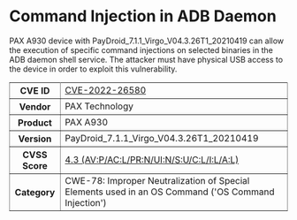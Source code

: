 # Command Injection in ADB Daemon
PAX A930 device with PayDroid_7.1.1_Virgo_V04.3.26T1_20210419 can allow the execution of specific command injections on selected binaries in the ADB daemon shell service. The attacker must have physical USB access to the device in order to exploit this vulnerability.

<table rules="all">
    <tr>
        <th>CVE ID</th>
        <td><a href="https://cve.mitre.org/cgi-bin/cvename.cgi?name=CVE-2022-26580">CVE-2022-26580</a></td>
    </tr>
    <tr>
        <th>Vendor</th>
        <td>PAX Technology</td>
    </tr>
    <tr>
        <th>Product</th>
        <td>PAX A930</td>
    </tr>
    <tr>
        <th>Version</th>
        <td>PayDroid_7.1.1_Virgo_V04.3.26T1_20210419</td>
    </tr>
    <tr>
        <th>CVSS Score</th>
        <td><a href="https://nvd.nist.gov/vuln-metrics/cvss/v3-calculator?calculator&version=3.1&vector=AV:P/AC:L/PR:N/UI:N/S:U/C:L/I:L/A:L">4.3 (AV:P/AC:L/PR:N/UI:N/S:U/C:L/I:L/A:L)</a></td>
    </tr>
    <tr>
        <th>Category</th>
        <td>CWE-78: Improper Neutralization of Special Elements used in an OS Command ('OS Command Injection')</td>
    </tr>
</table>